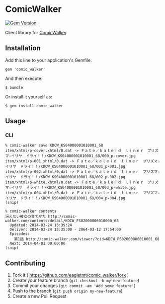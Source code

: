 # ComicWalker
[![Gem Version](https://badge.fury.io/rb/comic_walker.svg)](http://badge.fury.io/rb/comic_walker)

Client library for [ComicWalker](http://comic-walker.com/).

## Installation

Add this line to your application's Gemfile:

    gem 'comic_walker'

And then execute:

    $ bundle

Or install it yourself as:

    $ gem install comic_walker

## Usage

### CLI

```
% comic-walker save KDCW_KS04000001010001_68
item/xhtml/p-cover.xhtml/0.dat -> Ｆａｔｅ／ｋａｌｅｉｄ　ｌｉｎｅｒ　プリズマ☆イリヤ　ドライ！！/KDCW_KS04000001010001_68/000_p-cover.jpg
item/xhtml/p-001.xhtml/0.dat -> Ｆａｔｅ／ｋａｌｅｉｄ　ｌｉｎｅｒ　プリズマ☆イリヤ　ドライ！！/KDCW_KS04000001010001_68/001_p-001.jpg
item/xhtml/p-002.xhtml/0.dat -> Ｆａｔｅ／ｋａｌｅｉｄ　ｌｉｎｅｒ　プリズマ☆イリヤ　ドライ！！/KDCW_KS04000001010001_68/002_p-002.jpg
item/xhtml/p-white.xhtml/0.dat -> Ｆａｔｅ／ｋａｌｅｉｄ　ｌｉｎｅｒ　プリズマ☆イリヤ　ドライ！！/KDCW_KS04000001010001_68/003_p-white.jpg
item/xhtml/p-004.xhtml/0.dat -> Ｆａｔｅ／ｋａｌｅｉｄ　ｌｉｎｅｒ　プリズマ☆イリヤ　ドライ！！/KDCW_KS04000001010001_68/004_p-004.jpg
(snip)
```

```
% comic-walker contents
冴えない彼女の育てかた http://comic-walker.com/contents/detail/KDCW_FS02000006010000_68
  Updated: 2014-03-24 13:39:24
  Deliver: 2014-03-24 13:35:00 - 2064-03-12 17:54:00
  Episodes:
    第1話 http://comic-walker.com/viewer/?cid=KDCW_FS02000006010001_68
  Next: 2014-04-01 00:00:00
(snip)
```

## Contributing

1. Fork it ( https://github.com/eagletmt/comic_walker/fork )
2. Create your feature branch (`git checkout -b my-new-feature`)
3. Commit your changes (`git commit -am 'Add some feature'`)
4. Push to the branch (`git push origin my-new-feature`)
5. Create a new Pull Request
